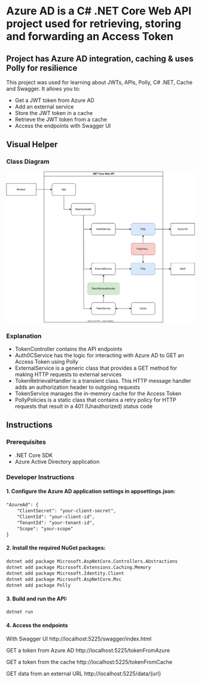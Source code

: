 # Azure AD is a C# .NET Core Web API project used for retrieving, storing and forwarding an Access Token

## Project has Azure AD integration, caching & uses Polly for resilience

This project was used for learning about JWTs, APIs, Polly, C# .NET, Cache and Swagger. It allows you to:
- Get a JWT token from Azure AD
- Add an external service
- Store the JWT token in a cache
- Retrieve the JWT token from a cache
- Access the endpoints with Swagger UI

## Visual Helper

### Class Diagram
![Class diagram](ClassDiagram.drawio.svg)

### Explanation
- TokenController contains the API endpoints
- Auth0CService has the logic for interacting with Azure AD to GET an Access Token using Polly
- ExternalService is a generic class that provides a GET method for making HTTP requests to external services
- TokenRetrievalHandler is a transient class. This HTTP message handler adds an authorization header to outgoing requests
- TokenService manages the in-memory cache for the Access Token
- PollyPolicies is a static class that contains a retry policy for HTTP requests that result in a 401 (Unauthorized) status code

## Instructions

### Prerequisites

- .NET Core SDK
- Azure Active Directory application

### Developer Instructions

#### 1. Configure the Azure AD application settings in appsettings.json:
	"AzureAd": {
		"ClientSecret": "your-client-secret",
		"ClientId": "your-client-id",
		"TenantId": "your-tenant-id",
		"Scope": "your-scope"
	}

#### 2. Install the required NuGet packages:
	dotnet add package Microsoft.AspNetCore.Controllers.Abstractions
	dotnet add package Microsoft.Extensions.Caching.Memory
	dotnet add package Microsoft.Identity.Client
	dotnet add package Microsoft.AspNetCore.Mvc
	dotnet add package Polly

#### 3. Build and run the API:
	dotnet run

#### 4. Access the endpoints

With Swagger UI
http://localhost:5225/swagger/index.html

GET a token from Azure AD
http://localhost:5225/tokenFromAzure

GET a token from the cache
http://localhost:5225/tokenFromCache

GET data from an external URL
http://localhost:5225/data/{url}



